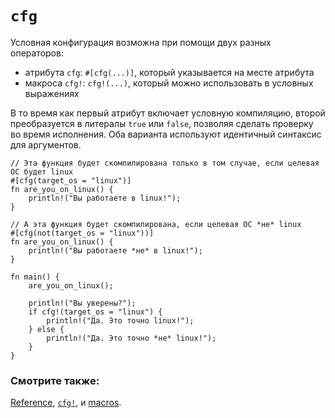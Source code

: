 # `cfg`

Условная конфигурация возможна при помощи двух разных операторов:

- атрибута `cfg`: `#[cfg(...)]`, который указывается на месте атрибута
- макроса `cfg!`: `cfg!(...)`, который можно использовать в условных выражениях

В то время как первый атрибут включает условную компиляцию, второй преобразуется в литералы `true` или `false`, позволяя сделать проверку во время исполнения. Оба варианта используют идентичный синтаксис для аргументов.

```rust,editable
// Эта функция будет скомпилирована только в том случае, если целевая ОС будет linux
#[cfg(target_os = "linux")]
fn are_you_on_linux() {
    println!("Вы работаете в linux!");
}

// А эта функция будет скомпилирована, если целевая ОС *не* linux
#[cfg(not(target_os = "linux"))]
fn are_you_on_linux() {
    println!("Вы работаете *не* в linux!");
}

fn main() {
    are_you_on_linux();
    
    println!("Вы уверены?");
    if cfg!(target_os = "linux") {
        println!("Да. Это точно linux!");
    } else {
        println!("Да. Это точно *не* linux!");
    }
}
```

### Смотрите также:

[Reference], [`cfg!`], и [macros](macros.html).


[`cfg!`]: https://doc.rust-lang.org/std/macro.cfg!.html
[Reference]: ../macros.md